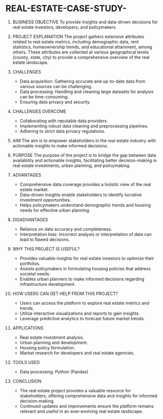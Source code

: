 # REAL-ESTATE-CASE-STUDY-


1.	BUSINESS OBJECTIVE
 To provide insights and data-driven decisions for real estate investors, developers, and policymakers.

2.	PROJECT EXPLANATION
 The project gathers extensive attributes related to real estate metrics, including demographic data, rent statistics, homeownership trends, and educational attainment, among others. These attributes are collected at various geographical levels (county, state, city) to provide a comprehensive overview of the real estate landscape.

3. CHALLENGES
   - Data acquisition: Gathering accurate and up-to-date data from various sources can be challenging.
   - Data processing: Handling and cleaning large datasets for analysis can be time-consuming.
   - Ensuring data privacy and security.

4. CHALLENGES OVERCOME
   - Collaborating with reputable data providers.
   - Implementing robust data cleaning and preprocessing pipelines.
   - Adhering to strict data privacy regulations.

5. AIM
 The aim is to empower stakeholders in the real estate industry with actionable insights to make informed decisions.

6. PURPOSE
 The purpose of the project is to bridge the gap between data availability and actionable insights, facilitating better decision-making in real estate investments, urban planning, and policymaking.

7. ADVANTAGES
   - Comprehensive data coverage provides a holistic view of the real estate market.
   - Data-driven insights enable stakeholders to identify lucrative investment opportunities.
   - Helps policymakers understand demographic trends and housing needs for effective urban planning.

8. DISADVANTAGES
   - Reliance on data accuracy and completeness.
   - Interpretation bias: Incorrect analysis or interpretation of data can lead to flawed decisions.

9. WHY THIS PROJECT IS USEFUL?
   - Provides valuable insights for real estate investors to optimize their portfolios.
   - Assists policymakers in formulating housing policies that address societal needs.
   - Enables urban planners to make informed decisions regarding infrastructure development.

10. HOW USERS CAN GET HELP FROM THIS PROJECT?
    - Users can access the platform to explore real estate metrics and trends.
    - Utilize interactive visualizations and reports to gain insights.
    - Leverage predictive analytics to forecast future market trends.

11. APPLICATIONS
    - Real estate investment analysis.
    - Urban planning and development.
    - Housing policy formulation.
    - Market research for developers and real estate agencies.

12. TOOLS USED
    - Data processing: Python (Pandas)
13. CONCLUSION
    - The real estate project provides a valuable resource for stakeholders, offering comprehensive data and insights for informed decision-making.
    - Continued updates and improvements ensure the platform remains relevant and useful in an ever-evolving real estate landscape.
